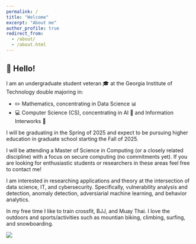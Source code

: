 ```yaml
---
permalink: /
title: "Welcome"
excerpt: "About me"
author_profile: true
redirect_from: 
  - /about/
  - /about.html
---
```


## **:wave: Hello!**

I am an undergraduate student veteran :mortar_board: at the Georgia Institute of Technology double majoring in:
- :pencil2: Mathematics, concentrating in Data Science :bar_chart:
- :computer: Computer Science (CS), concentrating in AI :speech_balloon: and Information Interworks :satellite:

I will be graduating in the Spring of 2025 and expect to be pursuing higher education in graduate school starting the Fall of 2025.

I will be attending a Master of Science in Computing (or a closely related discipline) with a focus on secure computing (no commitments yet). If you are looking for enthusiastic students or researchers in these areas feel free to contact me!

I am interested in researching applications and theory at the intersection of data science, IT, and cybersecurity. Specifically, vulnerability analysis and detection, anomaly detection, adversiarial machine learning, and behavior analytics.

In my free time I like to train crossfit, BJJ, and Muay Thai. I love the outdoors and sports/activities such as mountian biking, climbing, surfing, and snowboarding.

![](../images/me_collage.png)

